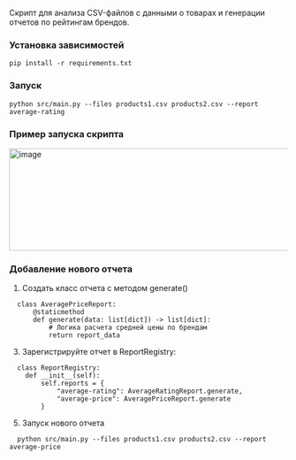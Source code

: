Скрипт для анализа CSV-файлов с данными о товарах и генерации отчетов по рейтингам брендов.

### Установка зависимостей
```
pip install -r requirements.txt
```

### Запуск
```
python src/main.py --files products1.csv products2.csv --report average-rating
```

### Пример запуска скрипта
<img width="1521" height="185" alt="image" src="https://github.com/user-attachments/assets/84a3a18d-af09-4f1f-96d0-e71478b267ed" />

### Добавление нового отчета
1) Создать класс отчета с методом generate()
```
  class AveragePriceReport:
      @staticmethod
      def generate(data: list[dict]) -> list[dict]:
          # Логика расчета средней цены по брендам
          return report_data
```

3) Зарегистрируйте отчет в ReportRegistry:
```
  class ReportRegistry:
    def __init__(self):
        self.reports = {
            "average-rating": AverageRatingReport.generate,
            "average-price": AveragePriceReport.generate 
        }
```

5) Запуск нового отчета
```
  python src/main.py --files products1.csv products2.csv --report average-price
```

